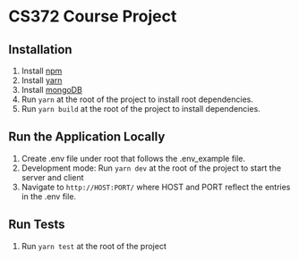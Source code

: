 # CS372 Course Project

## Installation
1. Install [npm](https://www.npmjs.com/get-npm)
2. Install [yarn](https://classic.yarnpkg.com/en/docs/install/#windows-stable) 
3. Install [mongoDB](https://www.mongodb.com/try/download/community)
4. Run `yarn` at the root of the project to install root dependencies.
5. Run `yarn build` at the root of the project to install dependencies.

## Run the Application Locally
1. Create .env file under root that follows the .env_example file.
2. Development mode: Run `yarn dev` at the root of the project to start the server and client
3. Navigate to `http://HOST:PORT/` where HOST and PORT reflect the entries in the .env file.

## Run Tests
1. Run `yarn test` at the root of the project